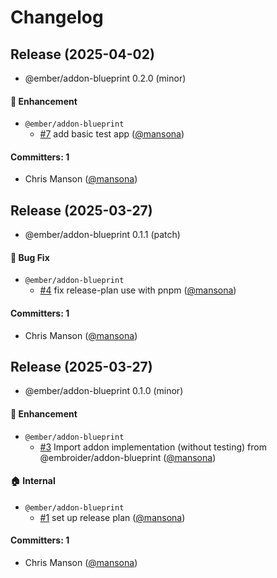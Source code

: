 # Changelog

## Release (2025-04-02)

* @ember/addon-blueprint 0.2.0 (minor)

#### :rocket: Enhancement
* `@ember/addon-blueprint`
  * [#7](https://github.com/ember-cli/ember-addon-blueprint/pull/7) add basic test app ([@mansona](https://github.com/mansona))

#### Committers: 1
- Chris Manson ([@mansona](https://github.com/mansona))

## Release (2025-03-27)

* @ember/addon-blueprint 0.1.1 (patch)

#### :bug: Bug Fix
* `@ember/addon-blueprint`
  * [#4](https://github.com/ember-cli/ember-addon-blueprint/pull/4) fix release-plan use with pnpm ([@mansona](https://github.com/mansona))

#### Committers: 1
- Chris Manson ([@mansona](https://github.com/mansona))

## Release (2025-03-27)

* @ember/addon-blueprint 0.1.0 (minor)

#### :rocket: Enhancement
* `@ember/addon-blueprint`
  * [#3](https://github.com/ember-cli/ember-addon-blueprint/pull/3) Import addon implementation (without testing) from @embroider/addon-blueprint ([@mansona](https://github.com/mansona))

#### :house: Internal
* `@ember/addon-blueprint`
  * [#1](https://github.com/ember-cli/ember-addon-blueprint/pull/1) set up release plan ([@mansona](https://github.com/mansona))

#### Committers: 1
- Chris Manson ([@mansona](https://github.com/mansona))
